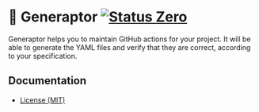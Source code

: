 🦖 Generaptor [![Status Zero][status-zero]][andivionian-status-classifier]
========

Generaptor helps you to maintain GitHub actions for your project. It will be able to generate the YAML files and verify that they are correct, according to your specification.

Documentation
-------------
- [License (MIT)][docs.license]

[andivionian-status-classifier]: https://andivionian.fornever.me/v1/#status-zero-
[docs.license]: ./LICENSE.md
[status-zero]: https://img.shields.io/badge/status-zero-lightgrey.svg
